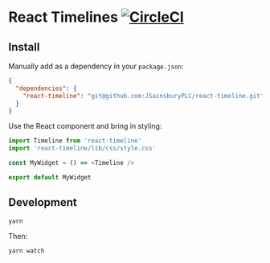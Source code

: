 # React Timelines [![CircleCI](https://circleci.com/gh/JSainsburyPLC/react-timeline.svg?style=svg&circle-token=2ee544b1d8344e0c95f9633d712afd31b0edc293)](https://circleci.com/gh/JSainsburyPLC/react-timeline)

## Install

Manually add as a dependency in your `package.json`:

```json
{
  "dependencies": {
    "react-timeline": "git@github.com:JSainsburyPLC/react-timeline.git"
  }
}
```

Use the React component and bring in styling:

```js
import Timeline from 'react-timeline'
import 'react-timeline/lib/css/style.css'

const MyWidget = () => <Timeline />

export default MyWidget
```

## Development

```
yarn
```

Then:
```
yarn watch
```
